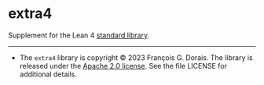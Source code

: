 # extra4

Supplement for the Lean 4 [standard library](https://github.com/leanprover/std4).

---
* The `extra4` library is copyright © 2023 François G. Dorais. The library is released under the [Apache 2.0 license](http://www.apache.org/licenses/LICENSE-2.0). See the file LICENSE for additional details.
